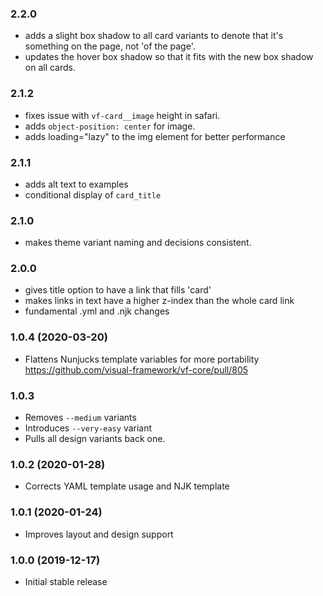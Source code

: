 ### 2.2.0

- adds a slight box shadow to all card variants to denote that it's something on the page, not 'of the page'.
- updates the hover box shadow so that it fits with the new box shadow on all cards.

### 2.1.2

- fixes issue with `vf-card__image` height in safari.
- adds `object-position: center` for image.
- adds loading="lazy" to the img element for better performance

### 2.1.1

- adds alt text to examples
- conditional display of `card_title`

### 2.1.0

- makes theme variant naming and decisions consistent.

### 2.0.0

- gives title option to have a link that fills 'card'
- makes links in text have a higher z-index than the whole card link
- fundamental .yml and .njk changes


### 1.0.4 (2020-03-20)

- Flattens Nunjucks template variables for more portability https://github.com/visual-framework/vf-core/pull/805

### 1.0.3

- Removes `--medium` variants
- Introduces `--very-easy` variant
- Pulls all design variants back one.

### 1.0.2 (2020-01-28)

- Corrects YAML template usage and NJK template

### 1.0.1 (2020-01-24)

- Improves layout and design support

### 1.0.0 (2019-12-17)

- Initial stable release
